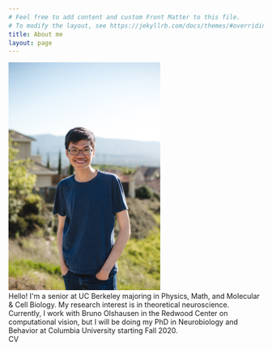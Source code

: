 ```yaml
---
# Feel free to add content and custom Front Matter to this file.
# To modify the layout, see https://jekyllrb.com/docs/themes/#overriding-theme-defaults
title: About me
layout: page
---
```

<!-- ![Myself](/assets/images/myself.jpg) -->
<div class="container">
  <div class="leftpane">
  	<img src="/assets/images/myself_2.jpg" alt="drawing" width="300"/>
  </div>
  <div class="rightpane">
  Hello! I'm a senior at UC Berkeley majoring in Physics, Math, and Molecular & Cell Biology. My research interest is in theoretical neuroscience. Currently, I work with Bruno Olshausen in the Redwood Center on computational vision, but I will be doing my PhD in Neurobiology and Behavior at Columbia University starting Fall 2020.
  <br>
  <a href="/assets/pdf/CV_sp20_1.pdf" style="text-decoration: none">CV</a>
  </div>
</div>